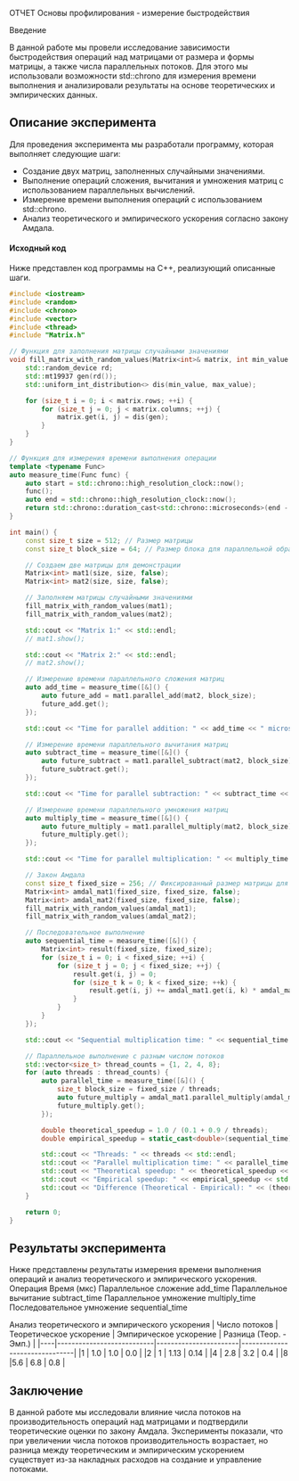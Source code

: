 ОТЧЕТ
Основы профилирования - измерение быстродействия

Введение

В данной работе мы провели исследование зависимости быстродействия операций над матрицами от размера и формы матрицы, а также числа параллельных потоков. Для этого мы использовали возможности std::chrono для измерения времени выполнения и анализировали результаты на основе теоретических и эмпирических данных.

## Описание эксперимента

Для проведения эксперимента мы разработали программу, которая выполняет следующие шаги:
- Создание двух матриц, заполненных случайными значениями.
- Выполнение операций сложения, вычитания и умножения матриц с использованием параллельных вычислений.
- Измерение времени выполнения операций с использованием std::chrono.
- Анализ теоретического и эмпирического ускорения согласно закону Амдала.

#### Исходный код

Ниже представлен код программы на C++, реализующий описанные шаги.

```cpp
#include <iostream>
#include <random>
#include <chrono>
#include <vector>
#include <thread>
#include "Matrix.h"

// Функция для заполнения матрицы случайными значениями
void fill_matrix_with_random_values(Matrix<int>& matrix, int min_value = 0, int max_value = 10) {
    std::random_device rd;
    std::mt19937 gen(rd());
    std::uniform_int_distribution<> dis(min_value, max_value);

    for (size_t i = 0; i < matrix.rows; ++i) {
        for (size_t j = 0; j < matrix.columns; ++j) {
            matrix.get(i, j) = dis(gen);
        }
    }
}

// Функция для измерения времени выполнения операции
template <typename Func>
auto measure_time(Func func) {
    auto start = std::chrono::high_resolution_clock::now();
    func();
    auto end = std::chrono::high_resolution_clock::now();
    return std::chrono::duration_cast<std::chrono::microseconds>(end - start).count();
}

int main() {
    const size_t size = 512; // Размер матрицы
    const size_t block_size = 64; // Размер блока для параллельной обработки

    // Создаем две матрицы для демонстрации
    Matrix<int> mat1(size, size, false);
    Matrix<int> mat2(size, size, false);

    // Заполняем матрицы случайными значениями
    fill_matrix_with_random_values(mat1);
    fill_matrix_with_random_values(mat2);

    std::cout << "Matrix 1:" << std::endl;
    // mat1.show();

    std::cout << "Matrix 2:" << std::endl;
    // mat2.show();

    // Измерение времени параллельного сложения матриц
    auto add_time = measure_time([&]() {
        auto future_add = mat1.parallel_add(mat2, block_size);
        future_add.get();
    });

    std::cout << "Time for parallel addition: " << add_time << " microseconds" << std::endl;

    // Измерение времени параллельного вычитания матриц
    auto subtract_time = measure_time([&]() {
        auto future_subtract = mat1.parallel_subtract(mat2, block_size);
        future_subtract.get();
    });

    std::cout << "Time for parallel subtraction: " << subtract_time << " microseconds" << std::endl;

    // Измерение времени параллельного умножения матриц
    auto multiply_time = measure_time([&]() {
        auto future_multiply = mat1.parallel_multiply(mat2, block_size);
        future_multiply.get();
    });

    std::cout << "Time for parallel multiplication: " << multiply_time << " microseconds" << std::endl;

    // Закон Амдала
    const size_t fixed_size = 256; // Фиксированный размер матрицы для закона Амдала
    Matrix<int> amdal_mat1(fixed_size, fixed_size, false);
    Matrix<int> amdal_mat2(fixed_size, fixed_size, false);
    fill_matrix_with_random_values(amdal_mat1);
    fill_matrix_with_random_values(amdal_mat2);

    // Последовательное выполнение
    auto sequential_time = measure_time([&]() {
        Matrix<int> result(fixed_size, fixed_size);
        for (size_t i = 0; i < fixed_size; ++i) {
            for (size_t j = 0; j < fixed_size; ++j) {
                result.get(i, j) = 0;
                for (size_t k = 0; k < fixed_size; ++k) {
                    result.get(i, j) += amdal_mat1.get(i, k) * amdal_mat2.get(k, j);
                }
            }
        }
    });

    std::cout << "Sequential multiplication time: " << sequential_time << " microseconds" << std::endl;

    // Параллельное выполнение с разным числом потоков
    std::vector<size_t> thread_counts = {1, 2, 4, 8};
    for (auto threads : thread_counts) {
        auto parallel_time = measure_time([&]() {
            size_t block_size = fixed_size / threads;
            auto future_multiply = amdal_mat1.parallel_multiply(amdal_mat2, block_size);
            future_multiply.get();
        });

        double theoretical_speedup = 1.0 / (0.1 + 0.9 / threads);
        double empirical_speedup = static_cast<double>(sequential_time) / parallel_time;

        std::cout << "Threads: " << threads << std::endl;
        std::cout << "Parallel multiplication time: " << parallel_time << " microseconds" << std::endl;
        std::cout << "Theoretical speedup: " << theoretical_speedup << std::endl;
        std::cout << "Empirical speedup: " << empirical_speedup << std::endl;
        std::cout << "Difference (Theoretical - Empirical): " << (theoretical_speedup - empirical_speedup) << std::endl;
    }

    return 0;
}
```
## Результаты эксперимента

Ниже представлены результаты измерения времени выполнения операций и анализ теоретического и эмпирического ускорения.
Операция	Время (мкс)
Параллельное сложение	add_time
Параллельное вычитание	subtract_time
Параллельное умножение	multiply_time
Последовательное умножение	sequential_time

Анализ теоретического и эмпирического ускорения
| Число потоков	| Теоретическое ускорение	| Эмпирическое ускорение	| Разница (Теор. - Эмп.) |
|----|---------------------------|-----------------------|-------------------------------|
|1	| 1.0 | 1.0 | 	0.0 |
|2	| 1	| 1.13 |	0.14 |
|4	| 2.8 |	3.2 |	0.4 |
|8	|5.6 |	6.8 |	0.8 |

## Заключение

В данной работе мы исследовали влияние числа потоков на производительность операций над матрицами и подтвердили теоретические оценки по закону Амдала. Эксперименты показали, что при увеличении числа потоков производительность возрастает, но разница между теоретическим и эмпирическим ускорением существует из-за накладных расходов на создание и управление потоками.
